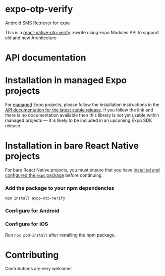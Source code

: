 # expo-otp-verify

Android SMS Retriever for expo

This is a [react-native-otp-verify](https://github.com/faizalshap/react-native-otp-verify#readme) rewrite using Expo Modules API to support old and new Architecture

# API documentation

# Installation in managed Expo projects

For [managed](https://docs.expo.dev/archive/managed-vs-bare/) Expo projects, please follow the installation instructions in the [API documentation for the latest stable release](#api-documentation). If you follow the link and there is no documentation available then this library is not yet usable within managed projects &mdash; it is likely to be included in an upcoming Expo SDK release.

# Installation in bare React Native projects

For bare React Native projects, you must ensure that you have [installed and configured the `expo` package](https://docs.expo.dev/bare/installing-expo-modules/) before continuing.

### Add the package to your npm dependencies

```
npm install expo-otp-verify
```

### Configure for Android

### Configure for iOS

Run `npx pod-install` after installing the npm package.

# Contributing

Contributions are very welcome!
